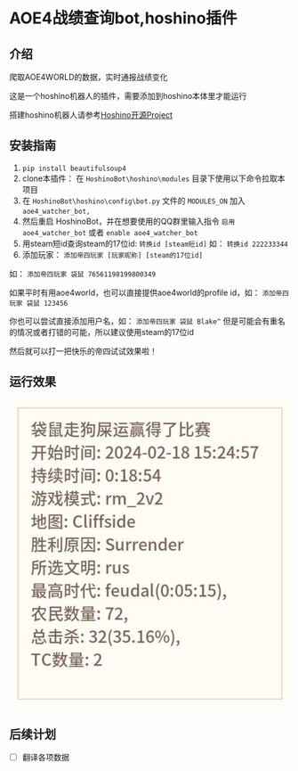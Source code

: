 # AOE4战绩查询bot,hoshino插件

## 介绍
爬取AOE4WORLD的数据，实时通报战绩变化

这是一个hoshino机器人的插件，需要添加到hoshino本体里才能运行

搭建hoshino机器人请参考[Hoshino开源Project](https://github.com/Ice-Cirno/HoshinoBot)

## 安装指南
1. `pip install beautifulsoup4`
2. clone本插件： 在 `HoshinoBot\hoshino\modules` 目录下使用以下命令拉取本项目
3. 在 `HoshinoBot\hoshino\config\bot.py` 文件的 `MODULES_ON` 加入 `aoe4_watcher_bot,`
4. 然后重启 HoshinoBot，并在想要使用的QQ群里输入指令 `启用 aoe4_watcher_bot` 或者 `enable aoe4_watcher_bot`
5. 用steam短id查询steam的17位id: `转换id [steam短id]` 如： `转换id 222233344`
6. 添加玩家： `添加帝四玩家 [玩家昵称] [steam的17位id]`

如： `添加帝四玩家 袋鼠 76561198199800349`

如果平时有用aoe4world，也可以直接提供aoe4world的profile id，如： `添加帝四玩家 袋鼠 123456`

你也可以尝试直接添加用户名，如： `添加帝四玩家 袋鼠 Blake^` 但是可能会有重名的情况或者打错的可能，所以建议使用steam的17位id

然后就可以打一把快乐的帝四试试效果啦！
## 运行效果
![image](sample_output.jpg)

## 后续计划
- [ ] 翻译各项数据